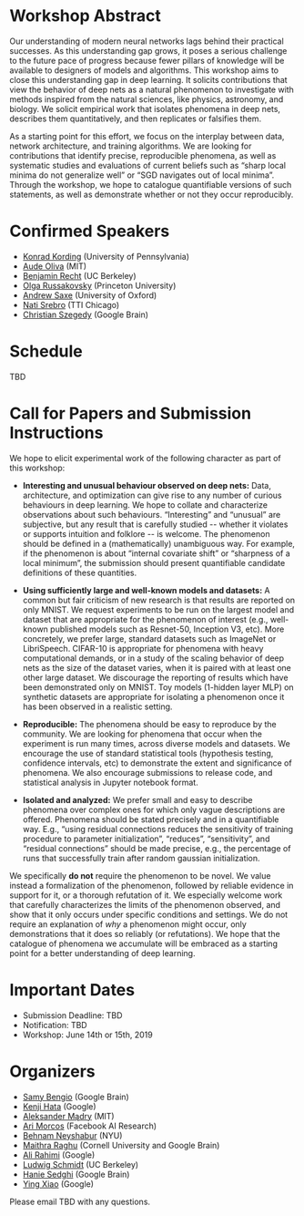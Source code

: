 # Workshop Abstract
Our understanding of modern neural networks lags behind their practical successes.
As this understanding gap grows, it poses a serious challenge to the future pace of progress because fewer pillars of knowledge will be available to designers of models and algorithms.
This workshop aims to close this understanding gap in deep learning.
It solicits contributions that view the behavior of deep nets as a natural phenomenon to investigate with methods inspired from the natural sciences, like physics, astronomy, and biology.
We solicit empirical work that isolates phenomena in deep nets, describes them quantitatively, and then replicates or falsifies them.

As a starting point for this effort, we focus on the interplay between data, network architecture, and training algorithms. We are looking for contributions that identify precise, reproducible phenomena, as well as systematic studies and evaluations of current beliefs such as “sharp local minima do not generalize well” or “SGD navigates out of local minima”. Through the workshop, we hope to catalogue quantifiable versions of such statements, as well as demonstrate whether or not they occur reproducibly.



# Confirmed Speakers
- [Konrad Kording](http://koerding.com/) (University of Pennsylvania)
- [Aude Oliva](http://cvcl.mit.edu/) (MIT)
- [Benjamin Recht](https://people.eecs.berkeley.edu/~brecht/) (UC Berkeley)
- [Olga Russakovsky](http://www.cs.princeton.edu/~olgarus/) (Princeton University)
- [Andrew Saxe](http://decisions.psy.ox.ac.uk/people/saxe_site/) (University of Oxford)
- [Nati Srebro](https://ttic.uchicago.edu/~nati/) (TTI Chicago)
- [Christian Szegedy](https://ai.google/research/people/ChristianSzegedy) (Google Brain)


# Schedule

TBD


# Call for Papers and Submission Instructions

We hope to elicit experimental work of the following character as part of this workshop:

- **Interesting and unusual behaviour observed on deep nets:** Data, architecture, and optimization can give rise to any number of curious behaviours in deep learning. We hope to collate and characterize observations about such behaviours. “Interesting” and “unusual” are subjective, but any result that is carefully studied -- whether it violates or supports intuition and folklore -- is welcome. The phenomenon should be defined in a (mathematically) unambiguous way. For example, if the phenomenon is about “internal covariate shift” or “sharpness of a local minimum”, the submission should present quantifiable candidate definitions of these quantities.


- **Using sufficiently large and well-known models and datasets:** A common but fair criticism of new research is that results are reported on only MNIST. We request experiments to be run on the largest model and dataset that are appropriate for the phenomenon of interest (e.g., well-known published models such as Resnet-50, Inception V3, etc). More concretely, we prefer large, standard datasets such as ImageNet or LibriSpeech. CIFAR-10 is appropriate for phenomena with heavy computational demands, or in a study of the scaling behavior of deep nets as the size of the dataset varies, when it is paired with at least one other large dataset. We discourage the reporting of results which have been demonstrated only on MNIST. Toy models (1-hidden layer MLP) on synthetic datasets are appropriate for isolating a phenomenon once it has been observed in a realistic setting. 


- **Reproducible:** The phenomena should be easy to reproduce by the community. We are looking for phenomena that occur when the  experiment is run many times, across diverse models and datasets. We encourage the use of standard statistical tools (hypothesis testing, confidence intervals, etc) to demonstrate the extent and significance of phenomena. We also encourage submissions to release code, and statistical analysis in Jupyter notebook format.


- **Isolated and analyzed:**  We prefer small and easy to describe phenomena over complex ones for which only vague descriptions are offered. Phenomena should be stated precisely and in a quantifiable way. E.g., “using residual connections reduces the sensitivity of training procedure to parameter initialization”, “reduces”, “sensitivity”, and “residual connections” should be made precise, e.g., the percentage of runs that successfully train after random gaussian initialization.


We specifically **do not** require the phenomenon to be novel. We value instead a formalization of the phenomenon, followed by reliable evidence in support for it, or a thorough refutation of it.
We especially welcome work that carefully characterizes the limits of the phenomenon observed, and show that it only occurs under specific conditions and settings.
We do not require an explanation of _why_ a phenomenon might occur, only demonstrations that it does so reliably (or refutations).
We hope that the catalogue of phenomena we accumulate will be embraced as a starting point for a better understanding of deep learning.



# Important Dates
- Submission Deadline: TBD
- Notification: TBD
- Workshop: June 14th or 15th, 2019

# Organizers
- [Samy Bengio](https://bengio.abracadoudou.com/) (Google Brain)
- [Kenji Hata]() (Google)
- [Aleksander Mądry](https://people.csail.mit.edu/madry/) (MIT)
- [Ari Morcos](http://www.arimorcos.com/) (Facebook AI Research)
- [Behnam Neyshabur](https://www.neyshabur.net/) (NYU)
- [Maithra Raghu](http://maithraraghu.com/) (Cornell University and Google Brain)
- [Ali Rahimi]() (Google)
- [Ludwig Schmidt](http://people.csail.mit.edu/ludwigs/) (UC Berkeley)
- [Hanie Sedghi]() (Google Brain)
- [Ying Xiao](https://ai.google/research/people/YingXiao) (Google)

Please email TBD with any questions.
